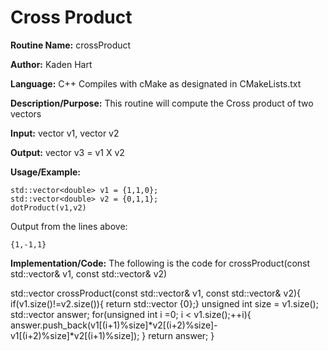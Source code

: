 # Cross Product

**Routine Name:**           crossProduct

**Author:** Kaden Hart

**Language:** C++ Compiles with cMake as designated in CMakeLists.txt

**Description/Purpose:** This routine will compute the Cross product of two vectors

**Input:** vector<double> v1, vector<double> v2

**Output:** vector<double> v3 = v1 X v2

**Usage/Example:**  

    std::vector<double> v1 = {1,1,0};
    std::vector<double> v2 = {0,1,1};
    dotProduct(v1,v2)


Output from the lines above:

    {1,-1,1}

**Implementation/Code:** The following is the code for crossProduct(const std::vector<double>& v1, const std::vector<double>& v2)

std::vector<double> crossProduct(const std::vector<double>& v1, const std::vector<double>& v2){
    if(v1.size()!=v2.size()){ return std::vector<double> {0};}
    unsigned int size = v1.size();
    std::vector<double> answer;
    for(unsigned int i =0; i < v1.size();++i){
        answer.push_back(v1[(i+1)%size]*v2[(i+2)%size]-v1[(i+2)%size]*v2[(i+1)%size]);
    }
    return answer;
}
